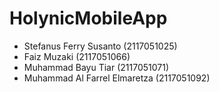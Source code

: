 # HolynicMobileApp
- Stefanus Ferry Susanto (2117051025)
- Faiz Muzaki (2117051066)
- Muhammad Bayu Tiar (2117051071)
- Muhammad Al Farrel Elmaretza (2117051092)
